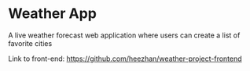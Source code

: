 # Weather App

A live weather forecast web application where users can create a list of favorite cities

Link to front-end: https://github.com/heezhan/weather-project-frontend
